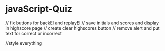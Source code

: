 # javaScript-Quiz


// fix buttons for backEl and replayEl
// save initials and scores and display in highscore page
// create clear highscores button
// remove alert and put text for correct or incorrect


//style everything
    





